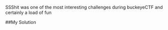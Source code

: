 SSShit was one of the most interesting challenges during buckeyeCTF and certainly a load of fun



##My Solution
